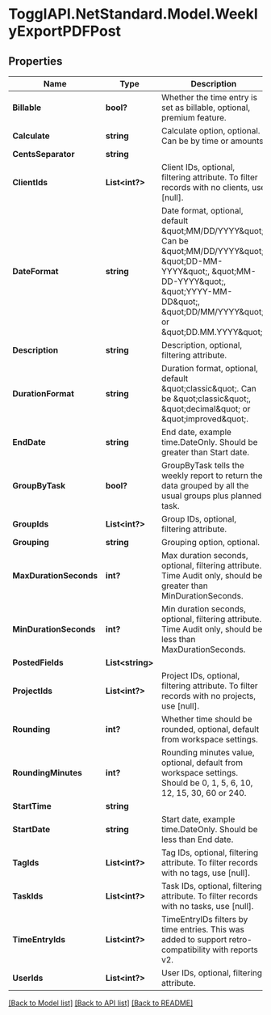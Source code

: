 # TogglAPI.NetStandard.Model.WeeklyExportPDFPost
## Properties

Name | Type | Description | Notes
------------ | ------------- | ------------- | -------------
**Billable** | **bool?** | Whether the time entry is set as billable, optional, premium feature. | [optional] 
**Calculate** | **string** | Calculate option, optional. Can be by time or amounts. | [optional] 
**CentsSeparator** | **string** |  | [optional] 
**ClientIds** | **List&lt;int?&gt;** | Client IDs, optional, filtering attribute. To filter records with no clients, use [null]. | [optional] 
**DateFormat** | **string** | Date format, optional, default \&quot;MM/DD/YYYY\&quot;. Can be \&quot;MM/DD/YYYY\&quot;, \&quot;DD-MM-YYYY\&quot;, \&quot;MM-DD-YYYY\&quot;, \&quot;YYYY-MM-DD\&quot;, \&quot;DD/MM/YYYY\&quot; or \&quot;DD.MM.YYYY\&quot;. | [optional] 
**Description** | **string** | Description, optional, filtering attribute. | [optional] 
**DurationFormat** | **string** | Duration format, optional, default \&quot;classic\&quot;. Can be \&quot;classic\&quot;, \&quot;decimal\&quot; or \&quot;improved\&quot;. | [optional] 
**EndDate** | **string** | End date, example time.DateOnly. Should be greater than Start date. | [optional] 
**GroupByTask** | **bool?** | GroupByTask tells the weekly report to return the data grouped by all the usual groups plus planned task. | [optional] 
**GroupIds** | **List&lt;int?&gt;** | Group IDs, optional, filtering attribute. | [optional] 
**Grouping** | **string** | Grouping option, optional. | [optional] 
**MaxDurationSeconds** | **int?** | Max duration seconds, optional, filtering attribute. Time Audit only, should be greater than MinDurationSeconds. | [optional] 
**MinDurationSeconds** | **int?** | Min duration seconds, optional, filtering attribute. Time Audit only, should be less than MaxDurationSeconds. | [optional] 
**PostedFields** | **List&lt;string&gt;** |  | [optional] 
**ProjectIds** | **List&lt;int?&gt;** | Project IDs, optional, filtering attribute. To filter records with no projects, use [null]. | [optional] 
**Rounding** | **int?** | Whether time should be rounded, optional, default from workspace settings. | [optional] 
**RoundingMinutes** | **int?** | Rounding minutes value, optional, default from workspace settings. Should be 0, 1, 5, 6, 10, 12, 15, 30, 60 or 240. | [optional] 
**StartTime** | **string** |  | [optional] 
**StartDate** | **string** | Start date, example time.DateOnly. Should be less than End date. | [optional] 
**TagIds** | **List&lt;int?&gt;** | Tag IDs, optional, filtering attribute. To filter records with no tags, use [null]. | [optional] 
**TaskIds** | **List&lt;int?&gt;** | Task IDs, optional, filtering attribute. To filter records with no tasks, use [null]. | [optional] 
**TimeEntryIds** | **List&lt;int?&gt;** | TimeEntryIDs filters by time entries. This was added to support retro-compatibility with reports v2. | [optional] 
**UserIds** | **List&lt;int?&gt;** | User IDs, optional, filtering attribute. | [optional] 

[[Back to Model list]](../README.md#documentation-for-models) [[Back to API list]](../README.md#documentation-for-api-endpoints) [[Back to README]](../README.md)

